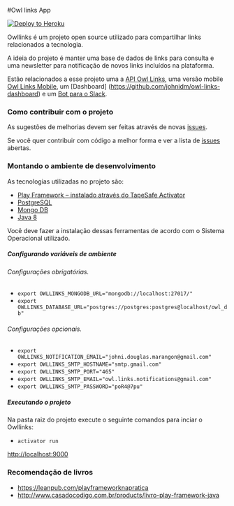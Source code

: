 #Owl links App

[![Deploy to Heroku](https://www.herokucdn.com/deploy/button.png)](http://owllinks.co/)

Owllinks é um projeto open source utilizado para compartilhar links relacionados a tecnologia.

A ideia do projeto é manter uma base de dados de links para consulta e uma newsletter para notificação de novos links incluídos na plataforma.
	
Estão relacionados a esse projeto uma a [API Owl Links](https://github.com/johnidm/owl-links-api), uma versão mobile [Owl Links Mobile](https://github.com/johnidm/owl-links-mobile), um [Dashboard] (https://github.com/johnidm/owl-links-dashboard) e um [Bot para o Slack](https://github.com/johnidm/owl-links-slackbot).

### Como contribuir com o projeto 

As sugestões de melhorias devem ser feitas através de novas [issues]( https://github.com/johnidm/owl-links/issues/new).

Se você quer contribuir com código a melhor forma e ver a lista de [issues](https://github.com/johnidm/owl-links/issues) abertas.

### Montando o ambiente de desenvolvimento 

As tecnologias utilizadas no projeto são:

* [Play Framework – instalado através do TapeSafe Activator](https://www.typesafe.com/)
* [PostgreSQL](http://www.postgresql.org/)
* [Mongo DB](https://www.mongodb.org/)
* [Java 8](https://www.oracle.com/java/index.html)

Você deve fazer a instalação dessas ferramentas de acordo com o Sistema Operacional utilizado.

##### Configurando variáveis de ambiente 

###### Configurações obrigatórias.

* `export OWLLINKS_MONGODB_URL="mongodb://localhost:27017/"`
* `export OWLLINKS_DATABASE_URL="postgres://postgres:postgres@localhost/owl_db"`

###### Configurações opcionais.

* `export OWLLINKS_NOTIFICATION_EMAIL="johni.douglas.marangon@gmail.com"`
* `export OWLLINKS_SMTP_HOSTNAME="smtp.gmail.com"`
* `export OWLLINKS_SMTP_PORT="465"`
* `export OWLLINKS_SMTP_EMAIL="owl.links.notifications@gmail.com"`
* `export OWLLINKS_SMTP_PASSWORD="poR4@7pu"`

##### Executando o projeto 

Na pasta raiz do projeto execute o seguinte comandos para inciar o Owllinks:

* `activator run`

[http://localhost:9000](http://localhost:9000)

### Recomendação de livros

* https://leanpub.com/playframeworknapratica
* http://www.casadocodigo.com.br/products/livro-play-framework-java

